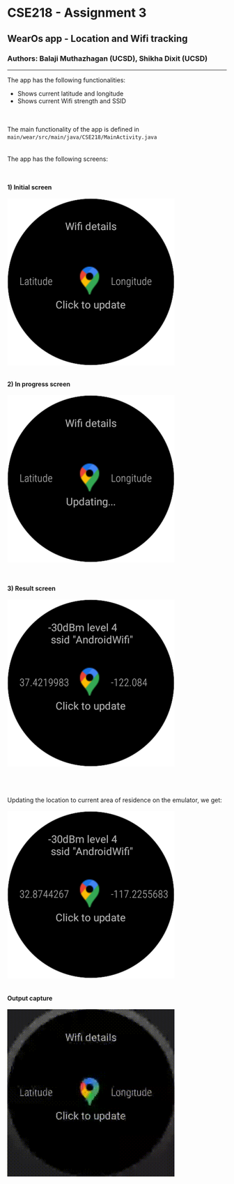 # CSE218 - Assignment 3
## WearOs app - Location and Wifi tracking
### Authors: Balaji Muthazhagan (UCSD), Shikha Dixit (UCSD)
___
The app has the following functionalities:
* Shows current latitude and longitude
* Shows current Wifi strength and SSID


<br><br>
The main functionality of the app is defined in `main/wear/src/main/java/CSE218/MainActivity.java`
<br><br><br>
The app has the following screens:<br><br><br>



<b>1) Initial screen</b><br><br>
![initial](output_images/Initial.png)<br><br>

<b>2) In progress screen</b><br><br>
![progress](output_images/InProgressScreen.png)<br><br>

<br><b>3) Result screen</b><br><br>
![result](output_images/ResultScreen.png)


<br><br><br>
Updating the location to current area of residence on the emulator, we get:<br><br>
![locationchange](output_images/EmulatorChangeLocation.png)
<br><br><br>
<b>Output capture</b><br><br>
![output](output_images/Trial1.gif)

